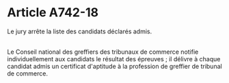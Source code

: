 # Article A742-18

<p> 					Le jury arrête la liste des candidats déclarés admis.</p><p><br/> 					 Le Conseil national des greffiers des tribunaux de commerce notifie individuellement aux candidats le résultat des épreuves ; il délivre à chaque candidat admis un certificat d'aptitude à la profession de greffier de tribunal de commerce.<br/></p>